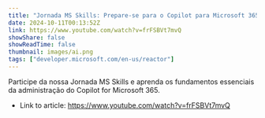 ```yaml
---
title: "Jornada MS Skills: Prepare-se para o Copilot para Microsoft 365"
date: 2024-10-11T00:13:52Z
link: https://www.youtube.com/watch?v=frFSBVt7mvQ
showShare: false
showReadTime: false
thumbnail: images/ai.png
tags: ["developer.microsoft.com/en-us/reactor"]
---
```

Participe da nossa Jornada MS Skills e aprenda os fundamentos essenciais da administração do Copilot for Microsoft 365.

- Link to article: https://www.youtube.com/watch?v=frFSBVt7mvQ